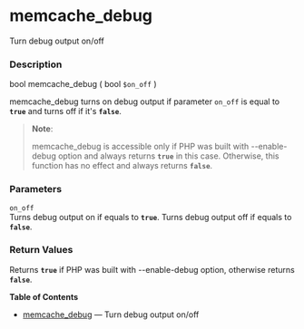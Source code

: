 memcache\_debug
===============

Turn debug output on/off

### Description

<span class="type">bool</span> <span
class="methodname">memcache\_debug</span> ( <span
class="methodparam"><span class="type">bool</span> `$on_off`</span> )

<span class="function">memcache\_debug</span> turns on debug output if
parameter `on_off` is equal to **`true`** and turns off if it's
**`false`**.

> **Note**:
>
> <span class="function">memcache\_debug</span> is accessible only if
> PHP was built with --enable-debug option and always returns **`true`**
> in this case. Otherwise, this function has no effect and always
> returns **`false`**.

### Parameters

`on_off`  
Turns debug output on if equals to **`true`**. Turns debug output off if
equals to **`false`**.

### Return Values

Returns **`true`** if PHP was built with --enable-debug option,
otherwise returns **`false`**.

**Table of Contents**

-   [memcache\_debug](/ref/memcache.html#memcache_debug) — Turn debug
    output on/off

